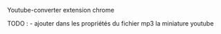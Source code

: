 Youtube-converter extension chrome


TODO :
    - ajouter dans les propriétés du fichier mp3 la miniature youtube